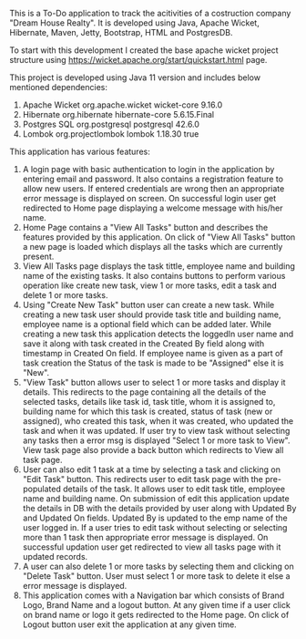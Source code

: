 This is a To-Do application to track the acitivities of a costruction company "Dream House Realty". It is developed using Java, Apache Wicket, Hibernate, Maven, Jetty, Bootstrap, HTML and PostgresDB. 

To start with this development I created the base apache wicket project structure using https://wicket.apache.org/start/quickstart.html page.

This project is developed using Java 11 version and includes below mentioned dependencies:
1. Apache Wicket
    <dependency>
      <groupId>org.apache.wicket</groupId>
      <artifactId>wicket-core</artifactId>
      <version>9.16.0</version>
     </dependency>
2. Hibernate
	<dependency>
		<groupId>org.hibernate</groupId>
		<artifactId>hibernate-core</artifactId>
		<version>5.6.15.Final</version>
	</dependency>
3. Postgres SQL
	<dependency>
		<groupId>org.postgresql</groupId>
		<artifactId>postgresql</artifactId>
		<version>42.6.0</version>
	</dependency>
4. Lombok
   <dependency>
       <groupId>org.projectlombok</groupId>
       <artifactId>lombok</artifactId>
       <version>1.18.30</version>
       <optional>true</optional>
   </dependency>

This application has various features:
1. A login page with basic authentication to login in the application by entering email and password. It also contains a registration feature to allow new users. If entered credentials are wrong then an appropriate error message is displayed on screen. On successful login user get redirected to Home page displaying a welcome message with his/her name.
2. Home Page contains a "View All Tasks" button and describes the features provided by this application. On click of "View All Tasks" button a new page is loaded which displays all the tasks which are currently present.
3. View All Tasks page displays the task tittle, employee name and building name of the existing tasks. It also contains buttons to perform various operation like create new task, view 1 or more tasks, edit a task and delete 1 or more tasks.
4. Using "Create New Task" button user can create a new task. While creating a new task user should provide task title and building name, employee name is a optional field which can be added later. While creating a new task this application detects the loggedIn user name and save it along with task created in the Created By field along with timestamp in Created On field. If employee name is given as a part of task creation the Status of the task is made to be "Assigned" else it is "New".
5. "View Task" button allows user to select 1 or more tasks and display it details. This redirects to the page containing all the details of the selected tasks, details like task id, task title, whom it is assigned to, building name for which this task is created, status of task (new or assigned), who created this task, when it was created, who updated the task and when it was updated. If user try to view task without selecting any tasks then a error msg is displayed "Select 1 or more task to View". View task page also provide a back button which redirects to View all task page.
6. User can also edit 1 task at a time by selecting a task and clicking on "Edit Task" button. This redirects user to edit task page with the pre-populated details of the task. It allows user to edit task title, employee name and building name. On submission of edit this application update the details in DB with the details provided by user along with Updated By and Updated On fields. Updated By is updated to the emp name of the user logged in. If a user tries to edit task without selecting or selecting more than 1 task then appropriate error message is displayed. On successful updation user get redirected to view all tasks page with it updated records.
7. A user can also delete 1 or more tasks by selecting them and clicking on "Delete Task" button. User must select 1 or more task to delete it else a error message is displayed.
8. This application comes with a Navigation bar which consists of Brand Logo, Brand Name and a logout button. At any given time if a user click on brand name or logo it gets redirected to the Home page. On click of Logout button user exit the application at any given time.
